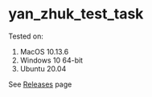 # yan_zhuk_test_task

Tested on: 
1. MacOS 10.13.6
2. Windows 10 64-bit
3. Ubuntu 20.04

See [Releases](https://github.com/1ncend1ary/yan_zhuk_test_task/releases) page
